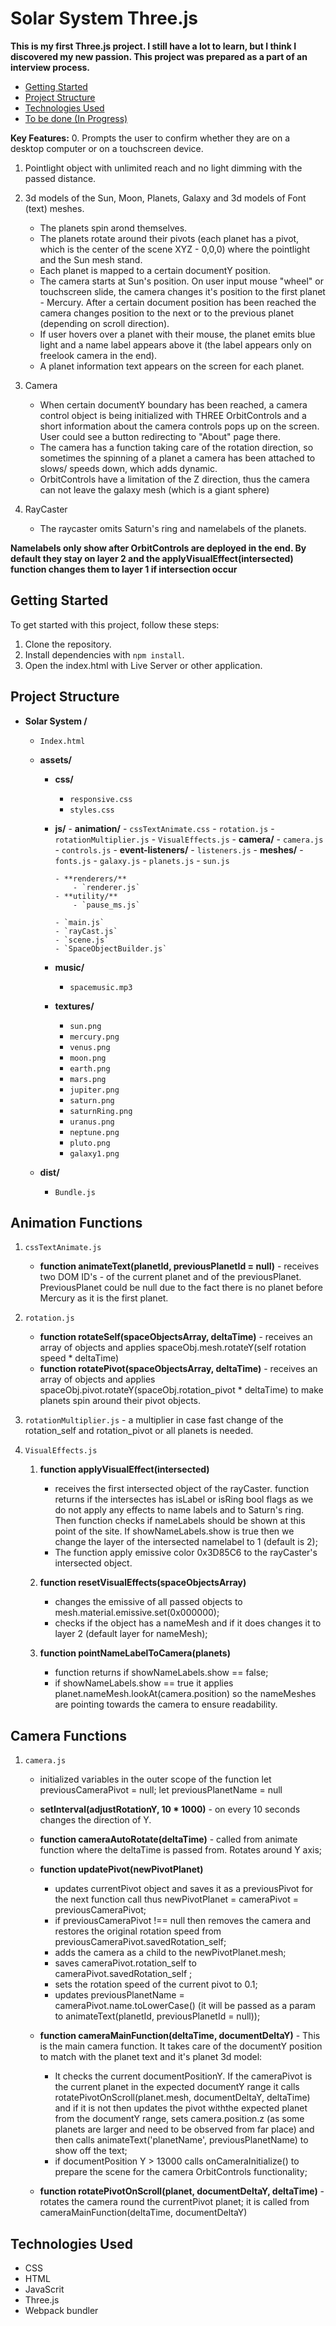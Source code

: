 # Solar System Three.js 


**This is my first Three.js project. I still have a lot to learn, but I think I discovered my new passion. This project was prepared as a part of an interview process.**

- [Getting Started](#getting-started)
- [Project Structure](#project-structure)
- [Technologies Used](#technologies-used)
- [To be done (In Progress)](#to-be-done-in-progress)

**Key Features:**
0. Prompts the user to confirm whether they are on a desktop computer or on a touchscreen device.
1. Pointlight object with unlimited reach and no light dimming with the passed distance.
2. 3d models of the Sun, Moon, Planets, Galaxy and 3d models of Font (text) meshes.
    - The planets spin arond themselves.
    - The planets rotate around their pivots (each planet has a pivot, which is the center of the scene XYZ - 0,0,0) where the pointlight and the Sun mesh stand.
    - Each planet is mapped to a certain documentY position.
    - The camera starts at Sun's position. On user input mouse "wheel" or touchscreen slide, the camera changes it's position to the first planet - Mercury. After a certain document position has been reached the camera changes position to the next or to the previous planet (depending on scroll direction).
    - If user hovers over a planet with their mouse, the planet emits blue light and a name label appears above it (the label appears only on freelook camera in the end).
    - A planet information text appears on the screen for each planet.

3. Camera
    - When certain documentY boundary has been reached, a camera control object is being initialized with  THREE OrbitControls and a short information about the camera controls pops up on the screen. User could see a button redirecting to "About" page there.
    - The camera has a function taking care of the rotation direction, so sometimes the spinning of a planet a camera has been attached to slows/ speeds down, which adds dynamic.
    - OrbitControls have a limitation of the Z direction, thus the camera can not leave the galaxy mesh (which is a giant sphere)

4. RayCaster
    - The raycaster omits Saturn's ring and namelabels of the planets.


**Namelabels only show after OrbitControls are deployed in the end. By default they stay on layer 2 and the applyVisualEffect(intersected) function changes them to layer 1 if intersection occur**

## Getting Started

To get started with this project, follow these steps:

1. Clone the repository.
2. Install dependencies with `npm install`.
3. Open the index.html with Live Server or other application.


## Project Structure

- **Solar System /**
  - `Index.html`
   - **assets/**
      - **css/**
        - `responsive.css`
        - `styles.css`

      - **js/**
            - **animation/**
                - `cssTextAnimate.css`
                - `rotation.js`
                - `rotationMultiplier.js`
                - `VisualEffects.js`
            - **camera/**
                - `camera.js`
                - `controls.js`
            - **event-listeners/**
                - `listeners.js`
            - **meshes/**
                - `fonts.js`
                - `galaxy.js`
                - `planets.js`
                - `sun.js`

            - **renderers/**
                - `renderer.js`
            - **utility/**
                - `pause_ms.js`

            - `main.js`
            - `rayCast.js`
            - `scene.js`
            - `SpaceObjectBuilder.js`


      - **music/**
        - `spacemusic.mp3`
      - **textures/**
        - `sun.png`
        - `mercury.png`
        - `venus.png`
        - `moon.png`
        - `earth.png`
        - `mars.png`
        - `jupiter.png`
        - `saturn.png`
        - `saturnRing.png`
        - `uranus.png`
        - `neptune.png`
        - `pluto.png`
        - `galaxy1.png`
    
   - **dist/**
        - `Bundle.js`



## Animation Functions

1. `cssTextAnimate.js`
    - **function animateText(planetId, previousPlanetId = null)** - receives two DOM ID's - of the current planet and of the previousPlanet. PreviousPlanet could be null due to the fact there is no planet before Mercury as it is the first planet.

2. `rotation.js`
    - **function rotateSelf(spaceObjectsArray, deltaTime)** - receives an array of objects and applies spaceObj.mesh.rotateY(self rotation speed * deltaTime)
    - **function rotatePivot(spaceObjectsArray, deltaTime)** - receives an array of objects and applies spaceObj.pivot.rotateY(spaceObj.rotation_pivot * deltaTime) to make planets spin around their pivot objects.

3. `rotationMultiplier.js` - a multiplier in case fast change of the rotation_self and rotation_pivot or all planets is needed.

4. `VisualEffects.js`
    1. **function applyVisualEffect(intersected)** 
        - receives the first intersected object of the rayCaster. function returns if the intersectes has isLabel or isRing bool flags as we do not apply any effects to name labels and to Saturn's ring. Then function checks if nameLabels should be shown  at this point of the site.
        If showNameLabels.show is true then we change the layer of the intersected namelabel to 1 (default is 2); 
        - The function apply emissive color 0x3D85C6 to the rayCaster's intersected object.

    2. **function resetVisualEffects(spaceObjectsArray)** 
        - changes the emissive of all passed objects to mesh.material.emissive.set(0x000000);
        - checks if the object has a nameMesh and if it does changes it to layer 2 (default layer for nameMesh);
    
    3. **function pointNameLabelToCamera(planets)**
        - function returns if showNameLabels.show == false;
        - if showNameLabels.show == true it applies planet.nameMesh.lookAt(camera.position) so the nameMeshes are pointing towards the camera to ensure readability.


## Camera Functions

1. `camera.js`
    - initialized variables in the outer scope of the function let previousCameraPivot = null;  let previousPlanetName = null

    - **setInterval(adjustRotationY, 10 * 1000)** - on every 10 seconds changes the direction of Y.
    - **function cameraAutoRotate(deltaTime)** -  called from animate function where the deltaTime is passed from. Rotates around Y axis;
    - **function updatePivot(newPivotPlanet)** 
        - updates currentPivot object and saves it as a previousPivot for the next function call  thus 
            newPivotPlanet = cameraPivot = previousCameraPivot;
        - if previousCameraPivot !== null then removes the camera and restores the original rotation speed from previousCameraPivot.savedRotation_self;
        - adds the camera as a child to the newPivotPlanet.mesh;
        - saves  cameraPivot.rotation_self to cameraPivot.savedRotation_self ;
        - sets the rotation speed of the current pivot to 0.1; 
        - updates previousPlanetName = cameraPivot.name.toLowerCase() (it will be passed as a param to animateText(planetId, previousPlanetId = null));
    - **function cameraMainFunction(deltaTime, documentDeltaY)** - This is the main camera function. It takes care of the documentY position to match with the planet
         text  and it's planet 3d model:
        - It checks the current documentPositionY. If the cameraPivot is the current planet in the expected documentY range it calls rotatePivotOnScroll(planet.mesh, documentDeltaY, deltaTime) and if it is not then updates the pivot withthe expected planet from the documentY range, sets camera.position.z (as some planets are larger and need to be observed from far place) and then calls   animateText('planetName', previousPlanetName) to show off the text;
        - if documentPosition Y > 13000 calls  onCameraInitialize() to prepare the scene for the camera OrbitControls functionality;
    - **function rotatePivotOnScroll(planet, documentDeltaY, deltaTime)** - rotates the camera round the currentPivot planet; 
        it is called from cameraMainFunction(deltaTime, documentDeltaY)
           
        

           


## Technologies Used

- CSS
- HTML
- JavaScrit
- Three.js
- Webpack bundler